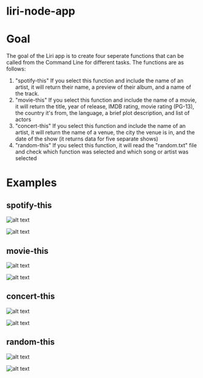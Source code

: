 # liri-node-app

# Goal

The goal of the Liri app is to create four seperate functions that can be called from the Command Line for different tasks. The functions are as follows:
  
   1) "spotify-this" If you select this function and include the name of an artist, it will return their name, a preview of         their album, and a name of the track.
   2) "movie-this" If you select this function and include the name of a movie, it will return the title, year of release,            IMDB rating, movie rating (PG-13), the country it's from, the language, a brief plot description, and list of actors
   3) "concert-this" If you select this function and include the name of an artist, it will return the name of a venue, the         city the venue is in, and the date of the show (it returns data for five separate shows)
   4) "random-this" If you select this function, it will read the "random.txt" file and check which function was selected and        which song or artist was selected
   
# Examples

## spotify-this

![alt text](https://i.imgur.com/XlWCH5O.jpg)

![alt text](https://i.imgur.com/JNvPxCw.jpg)



## movie-this

![alt text](https://i.imgur.com/5f7gVG4.jpg)

![alt text](https://i.imgur.com/FiCSRDw.jpg)



## concert-this

![alt text]()

![alt text]()



## random-this

![alt text]()

![alt text]()
